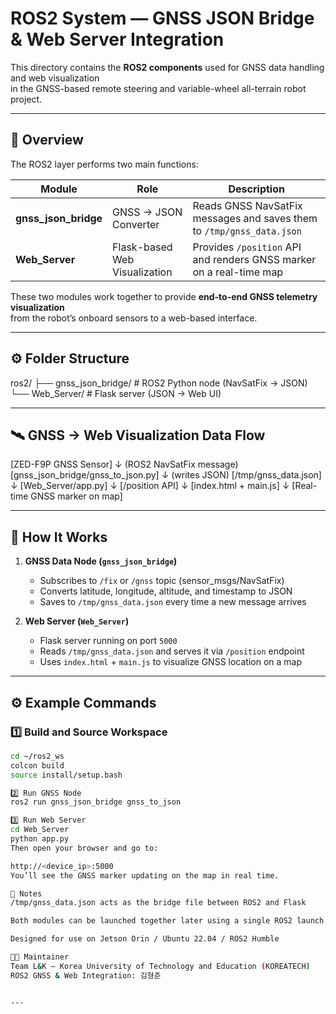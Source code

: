 # ROS2 System — GNSS JSON Bridge & Web Server Integration

This directory contains the **ROS2 components** used for GNSS data handling and web visualization  
in the GNSS-based remote steering and variable-wheel all-terrain robot project.

---

## 🧠 Overview

The ROS2 layer performs two main functions:

| Module | Role | Description |
|---------|------|-------------|
| **gnss_json_bridge** | GNSS → JSON Converter | Reads GNSS NavSatFix messages and saves them to `/tmp/gnss_data.json` |
| **Web_Server** | Flask-based Web Visualization | Provides `/position` API and renders GNSS marker on a real-time map |

These two modules work together to provide **end-to-end GNSS telemetry visualization**  
from the robot’s onboard sensors to a web-based interface.

---

## ⚙️ Folder Structure

ros2/
├── gnss_json_bridge/ # ROS2 Python node (NavSatFix → JSON)
└── Web_Server/ # Flask server (JSON → Web UI)


---

## 🛰️ GNSS → Web Visualization Data Flow

[ZED-F9P GNSS Sensor]
↓ (ROS2 NavSatFix message)
[gnss_json_bridge/gnss_to_json.py]
↓ (writes JSON)
[/tmp/gnss_data.json]
↓
[Web_Server/app.py]
↓
[/position API]
↓
[index.html + main.js]
↓
[Real-time GNSS marker on map]


---

## 🧩 How It Works

1. **GNSS Data Node (`gnss_json_bridge`)**
   - Subscribes to `/fix` or `/gnss` topic (sensor_msgs/NavSatFix)
   - Converts latitude, longitude, altitude, and timestamp to JSON
   - Saves to `/tmp/gnss_data.json` every time a new message arrives

2. **Web Server (`Web_Server`)**
   - Flask server running on port `5000`
   - Reads `/tmp/gnss_data.json` and serves it via `/position` endpoint
   - Uses `index.html` + `main.js` to visualize GNSS location on a map

---

## ⚙️ Example Commands

### 1️⃣ Build and Source Workspace
```bash
cd ~/ros2_ws
colcon build
source install/setup.bash

2️⃣ Run GNSS Node
ros2 run gnss_json_bridge gnss_to_json

3️⃣ Run Web Server
cd Web_Server
python app.py
Then open your browser and go to:

http://<device_ip>:5000
You’ll see the GNSS marker updating on the map in real time.

🧱 Notes
/tmp/gnss_data.json acts as the bridge file between ROS2 and Flask

Both modules can be launched together later using a single ROS2 launch file

Designed for use on Jetson Orin / Ubuntu 22.04 / ROS2 Humble

👨‍💻 Maintainer
Team L&K — Korea University of Technology and Education (KOREATECH)
ROS2 GNSS & Web Integration: 김형준


---